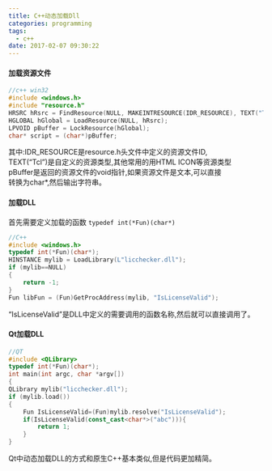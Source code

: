 ```yaml
---
title: C++动态加载Dll
categories: programming
tags:
  - c++
date: 2017-02-07 09:30:22
---
```


#### 加载资源文件
```c++
//c++ win32
#include <windows.h>
#include "resource.h"
HRSRC hRsrc = FindResource(NULL, MAKEINTRESOURCE(IDR_RESOURCE), TEXT("Tcl"));
HGLOBAL hGlobal = LoadResource(NULL, hRsrc);
LPVOID pBuffer = LockResource(hGlobal);
char* script = (char*)pBuffer;
```
其中:IDR_RESOURCE是resource.h头文件中定义的资源文件ID,  
TEXT(“Tcl”)是自定义的资源类型,其他常用的用HTML ICON等资源类型   
pBuffer是返回的资源文件的void指针,如果资源文件是文本,可以直接   
转换为char*,然后输出字符串。
<!--more-->
#### 加载DLL
首先需要定义加载的函数 `typedef int(*Fun)(char*)`
```c++
//C++
#include <windows.h>
typedef int(*Fun)(char*);
HINSTANCE mylib = LoadLibrary(L"licchecker.dll");
if (mylib==NULL)
{
	return -1;
}
Fun libFun = (Fun)GetProcAddress(mylib, "IsLicenseValid");
```
“IsLicenseValid”是DLL中定义的需要调用的函数名称,然后就可以直接调用了。


#### Qt加载DLL
```c++
//QT
#include <QLibrary>
typedef int(*Fun)(char*);
int main(int argc, char *argv[])
{
QLibrary mylib("licchecker.dll");
if (mylib.load())
{
    Fun IsLicenseValid=(Fun)mylib.resolve("IsLicenseValid");
    if(IsLicenseValid(const_cast<char*>("abc"))){
        return 1;
    }
}
```
Qt中动态加载DLL的方式和原生C++基本类似,但是代码更加精简。